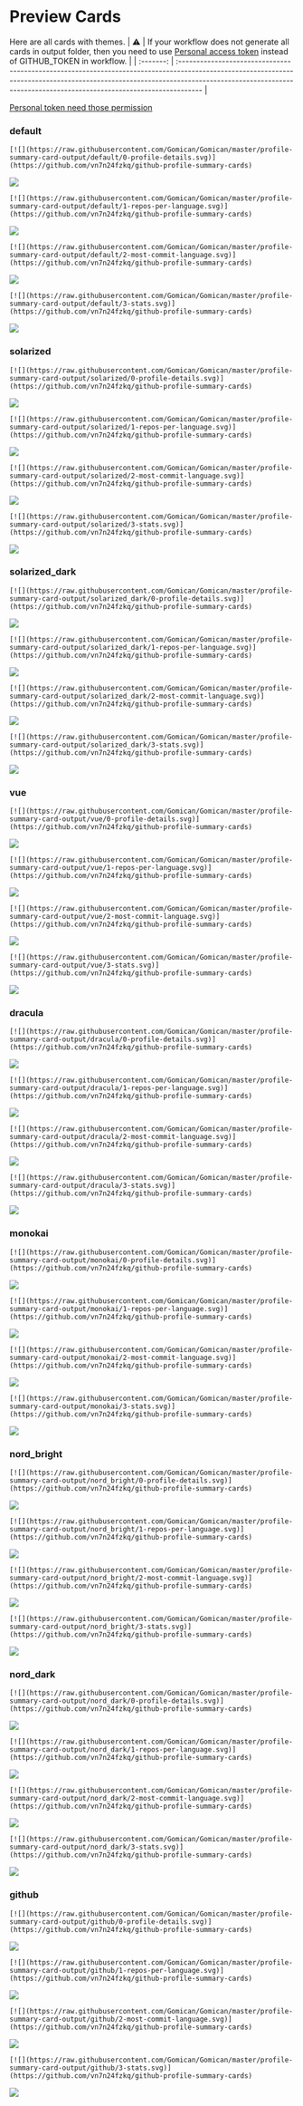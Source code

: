 
# Preview Cards

Here are all cards with themes.
| :warning: | If your workflow does not generate all cards in output folder, then you need to use [Personal access token](https://docs.github.com/en/actions/configuring-and-managing-workflows/creating-and-storing-encrypted-secrets) instead of GITHUB_TOKEN in workflow. |
| :-------: | :------------------------------------------------------------------------------------------------------------------------------------------------------------------------------------------------------------------------------------------------ |

[Personal token need those permission](https://github.com/vn7n24fzkq/github-profile-summary-cards/wiki/Personal-access-token-permissions)


### default


```
[![](https://raw.githubusercontent.com/Gomican/Gomican/master/profile-summary-card-output/default/0-profile-details.svg)](https://github.com/vn7n24fzkq/github-profile-summary-cards)
```
![](https://raw.githubusercontent.com/Gomican/Gomican/master/profile-summary-card-output/default/0-profile-details.svg)


```
[![](https://raw.githubusercontent.com/Gomican/Gomican/master/profile-summary-card-output/default/1-repos-per-language.svg)](https://github.com/vn7n24fzkq/github-profile-summary-cards)
```
![](https://raw.githubusercontent.com/Gomican/Gomican/master/profile-summary-card-output/default/1-repos-per-language.svg)


```
[![](https://raw.githubusercontent.com/Gomican/Gomican/master/profile-summary-card-output/default/2-most-commit-language.svg)](https://github.com/vn7n24fzkq/github-profile-summary-cards)
```
![](https://raw.githubusercontent.com/Gomican/Gomican/master/profile-summary-card-output/default/2-most-commit-language.svg)


```
[![](https://raw.githubusercontent.com/Gomican/Gomican/master/profile-summary-card-output/default/3-stats.svg)](https://github.com/vn7n24fzkq/github-profile-summary-cards)
```
![](https://raw.githubusercontent.com/Gomican/Gomican/master/profile-summary-card-output/default/3-stats.svg)


### solarized


```
[![](https://raw.githubusercontent.com/Gomican/Gomican/master/profile-summary-card-output/solarized/0-profile-details.svg)](https://github.com/vn7n24fzkq/github-profile-summary-cards)
```
![](https://raw.githubusercontent.com/Gomican/Gomican/master/profile-summary-card-output/solarized/0-profile-details.svg)


```
[![](https://raw.githubusercontent.com/Gomican/Gomican/master/profile-summary-card-output/solarized/1-repos-per-language.svg)](https://github.com/vn7n24fzkq/github-profile-summary-cards)
```
![](https://raw.githubusercontent.com/Gomican/Gomican/master/profile-summary-card-output/solarized/1-repos-per-language.svg)


```
[![](https://raw.githubusercontent.com/Gomican/Gomican/master/profile-summary-card-output/solarized/2-most-commit-language.svg)](https://github.com/vn7n24fzkq/github-profile-summary-cards)
```
![](https://raw.githubusercontent.com/Gomican/Gomican/master/profile-summary-card-output/solarized/2-most-commit-language.svg)


```
[![](https://raw.githubusercontent.com/Gomican/Gomican/master/profile-summary-card-output/solarized/3-stats.svg)](https://github.com/vn7n24fzkq/github-profile-summary-cards)
```
![](https://raw.githubusercontent.com/Gomican/Gomican/master/profile-summary-card-output/solarized/3-stats.svg)


### solarized_dark


```
[![](https://raw.githubusercontent.com/Gomican/Gomican/master/profile-summary-card-output/solarized_dark/0-profile-details.svg)](https://github.com/vn7n24fzkq/github-profile-summary-cards)
```
![](https://raw.githubusercontent.com/Gomican/Gomican/master/profile-summary-card-output/solarized_dark/0-profile-details.svg)


```
[![](https://raw.githubusercontent.com/Gomican/Gomican/master/profile-summary-card-output/solarized_dark/1-repos-per-language.svg)](https://github.com/vn7n24fzkq/github-profile-summary-cards)
```
![](https://raw.githubusercontent.com/Gomican/Gomican/master/profile-summary-card-output/solarized_dark/1-repos-per-language.svg)


```
[![](https://raw.githubusercontent.com/Gomican/Gomican/master/profile-summary-card-output/solarized_dark/2-most-commit-language.svg)](https://github.com/vn7n24fzkq/github-profile-summary-cards)
```
![](https://raw.githubusercontent.com/Gomican/Gomican/master/profile-summary-card-output/solarized_dark/2-most-commit-language.svg)


```
[![](https://raw.githubusercontent.com/Gomican/Gomican/master/profile-summary-card-output/solarized_dark/3-stats.svg)](https://github.com/vn7n24fzkq/github-profile-summary-cards)
```
![](https://raw.githubusercontent.com/Gomican/Gomican/master/profile-summary-card-output/solarized_dark/3-stats.svg)


### vue


```
[![](https://raw.githubusercontent.com/Gomican/Gomican/master/profile-summary-card-output/vue/0-profile-details.svg)](https://github.com/vn7n24fzkq/github-profile-summary-cards)
```
![](https://raw.githubusercontent.com/Gomican/Gomican/master/profile-summary-card-output/vue/0-profile-details.svg)


```
[![](https://raw.githubusercontent.com/Gomican/Gomican/master/profile-summary-card-output/vue/1-repos-per-language.svg)](https://github.com/vn7n24fzkq/github-profile-summary-cards)
```
![](https://raw.githubusercontent.com/Gomican/Gomican/master/profile-summary-card-output/vue/1-repos-per-language.svg)


```
[![](https://raw.githubusercontent.com/Gomican/Gomican/master/profile-summary-card-output/vue/2-most-commit-language.svg)](https://github.com/vn7n24fzkq/github-profile-summary-cards)
```
![](https://raw.githubusercontent.com/Gomican/Gomican/master/profile-summary-card-output/vue/2-most-commit-language.svg)


```
[![](https://raw.githubusercontent.com/Gomican/Gomican/master/profile-summary-card-output/vue/3-stats.svg)](https://github.com/vn7n24fzkq/github-profile-summary-cards)
```
![](https://raw.githubusercontent.com/Gomican/Gomican/master/profile-summary-card-output/vue/3-stats.svg)


### dracula


```
[![](https://raw.githubusercontent.com/Gomican/Gomican/master/profile-summary-card-output/dracula/0-profile-details.svg)](https://github.com/vn7n24fzkq/github-profile-summary-cards)
```
![](https://raw.githubusercontent.com/Gomican/Gomican/master/profile-summary-card-output/dracula/0-profile-details.svg)


```
[![](https://raw.githubusercontent.com/Gomican/Gomican/master/profile-summary-card-output/dracula/1-repos-per-language.svg)](https://github.com/vn7n24fzkq/github-profile-summary-cards)
```
![](https://raw.githubusercontent.com/Gomican/Gomican/master/profile-summary-card-output/dracula/1-repos-per-language.svg)


```
[![](https://raw.githubusercontent.com/Gomican/Gomican/master/profile-summary-card-output/dracula/2-most-commit-language.svg)](https://github.com/vn7n24fzkq/github-profile-summary-cards)
```
![](https://raw.githubusercontent.com/Gomican/Gomican/master/profile-summary-card-output/dracula/2-most-commit-language.svg)


```
[![](https://raw.githubusercontent.com/Gomican/Gomican/master/profile-summary-card-output/dracula/3-stats.svg)](https://github.com/vn7n24fzkq/github-profile-summary-cards)
```
![](https://raw.githubusercontent.com/Gomican/Gomican/master/profile-summary-card-output/dracula/3-stats.svg)


### monokai


```
[![](https://raw.githubusercontent.com/Gomican/Gomican/master/profile-summary-card-output/monokai/0-profile-details.svg)](https://github.com/vn7n24fzkq/github-profile-summary-cards)
```
![](https://raw.githubusercontent.com/Gomican/Gomican/master/profile-summary-card-output/monokai/0-profile-details.svg)


```
[![](https://raw.githubusercontent.com/Gomican/Gomican/master/profile-summary-card-output/monokai/1-repos-per-language.svg)](https://github.com/vn7n24fzkq/github-profile-summary-cards)
```
![](https://raw.githubusercontent.com/Gomican/Gomican/master/profile-summary-card-output/monokai/1-repos-per-language.svg)


```
[![](https://raw.githubusercontent.com/Gomican/Gomican/master/profile-summary-card-output/monokai/2-most-commit-language.svg)](https://github.com/vn7n24fzkq/github-profile-summary-cards)
```
![](https://raw.githubusercontent.com/Gomican/Gomican/master/profile-summary-card-output/monokai/2-most-commit-language.svg)


```
[![](https://raw.githubusercontent.com/Gomican/Gomican/master/profile-summary-card-output/monokai/3-stats.svg)](https://github.com/vn7n24fzkq/github-profile-summary-cards)
```
![](https://raw.githubusercontent.com/Gomican/Gomican/master/profile-summary-card-output/monokai/3-stats.svg)


### nord_bright


```
[![](https://raw.githubusercontent.com/Gomican/Gomican/master/profile-summary-card-output/nord_bright/0-profile-details.svg)](https://github.com/vn7n24fzkq/github-profile-summary-cards)
```
![](https://raw.githubusercontent.com/Gomican/Gomican/master/profile-summary-card-output/nord_bright/0-profile-details.svg)


```
[![](https://raw.githubusercontent.com/Gomican/Gomican/master/profile-summary-card-output/nord_bright/1-repos-per-language.svg)](https://github.com/vn7n24fzkq/github-profile-summary-cards)
```
![](https://raw.githubusercontent.com/Gomican/Gomican/master/profile-summary-card-output/nord_bright/1-repos-per-language.svg)


```
[![](https://raw.githubusercontent.com/Gomican/Gomican/master/profile-summary-card-output/nord_bright/2-most-commit-language.svg)](https://github.com/vn7n24fzkq/github-profile-summary-cards)
```
![](https://raw.githubusercontent.com/Gomican/Gomican/master/profile-summary-card-output/nord_bright/2-most-commit-language.svg)


```
[![](https://raw.githubusercontent.com/Gomican/Gomican/master/profile-summary-card-output/nord_bright/3-stats.svg)](https://github.com/vn7n24fzkq/github-profile-summary-cards)
```
![](https://raw.githubusercontent.com/Gomican/Gomican/master/profile-summary-card-output/nord_bright/3-stats.svg)


### nord_dark


```
[![](https://raw.githubusercontent.com/Gomican/Gomican/master/profile-summary-card-output/nord_dark/0-profile-details.svg)](https://github.com/vn7n24fzkq/github-profile-summary-cards)
```
![](https://raw.githubusercontent.com/Gomican/Gomican/master/profile-summary-card-output/nord_dark/0-profile-details.svg)


```
[![](https://raw.githubusercontent.com/Gomican/Gomican/master/profile-summary-card-output/nord_dark/1-repos-per-language.svg)](https://github.com/vn7n24fzkq/github-profile-summary-cards)
```
![](https://raw.githubusercontent.com/Gomican/Gomican/master/profile-summary-card-output/nord_dark/1-repos-per-language.svg)


```
[![](https://raw.githubusercontent.com/Gomican/Gomican/master/profile-summary-card-output/nord_dark/2-most-commit-language.svg)](https://github.com/vn7n24fzkq/github-profile-summary-cards)
```
![](https://raw.githubusercontent.com/Gomican/Gomican/master/profile-summary-card-output/nord_dark/2-most-commit-language.svg)


```
[![](https://raw.githubusercontent.com/Gomican/Gomican/master/profile-summary-card-output/nord_dark/3-stats.svg)](https://github.com/vn7n24fzkq/github-profile-summary-cards)
```
![](https://raw.githubusercontent.com/Gomican/Gomican/master/profile-summary-card-output/nord_dark/3-stats.svg)


### github


```
[![](https://raw.githubusercontent.com/Gomican/Gomican/master/profile-summary-card-output/github/0-profile-details.svg)](https://github.com/vn7n24fzkq/github-profile-summary-cards)
```
![](https://raw.githubusercontent.com/Gomican/Gomican/master/profile-summary-card-output/github/0-profile-details.svg)


```
[![](https://raw.githubusercontent.com/Gomican/Gomican/master/profile-summary-card-output/github/1-repos-per-language.svg)](https://github.com/vn7n24fzkq/github-profile-summary-cards)
```
![](https://raw.githubusercontent.com/Gomican/Gomican/master/profile-summary-card-output/github/1-repos-per-language.svg)


```
[![](https://raw.githubusercontent.com/Gomican/Gomican/master/profile-summary-card-output/github/2-most-commit-language.svg)](https://github.com/vn7n24fzkq/github-profile-summary-cards)
```
![](https://raw.githubusercontent.com/Gomican/Gomican/master/profile-summary-card-output/github/2-most-commit-language.svg)


```
[![](https://raw.githubusercontent.com/Gomican/Gomican/master/profile-summary-card-output/github/3-stats.svg)](https://github.com/vn7n24fzkq/github-profile-summary-cards)
```
![](https://raw.githubusercontent.com/Gomican/Gomican/master/profile-summary-card-output/github/3-stats.svg)

